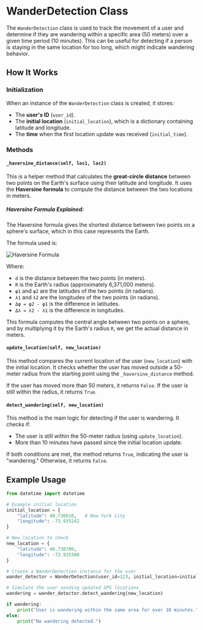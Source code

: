 # WanderDetection Class

The `WanderDetection` class is used to track the movement of a user and determine if they are wandering within a specific area (50 meters) over a given time period (10 minutes). This can be useful for detecting if a person is staying in the same location for too long, which might indicate wandering behavior.

## How It Works

### Initialization
When an instance of the `WanderDetection` class is created, it stores:
- The **user's ID** (`user_id`).
- The **initial location** (`initial_location`), which is a dictionary containing latitude and longitude.
- The **time** when the first location update was received (`initial_time`).

### Methods

#### `_haversine_distance(self, loc1, loc2)`
This is a helper method that calculates the **great-circle distance** between two points on the Earth's surface using their latitude and longitude. It uses the **Haversine formula** to compute the distance between the two locations in meters.

##### Haversine Formula Explained:
The Haversine formula gives the shortest distance between two points on a sphere's surface, which in this case represents the Earth.

The formula used is:

![Haversine Formula](https://latex.codecogs.com/svg.latex?\d=2R\arcsin\left(\sqrt{\sin^2\left(\frac{\Delta\varphi}{2}\right)+\cos(\varphi_1)\cos(\varphi_2)\sin^2\left(\frac{\Delta\lambda}{2}\right)}\right))


Where:
- `d` is the distance between the two points (in meters).
- `R` is the Earth's radius (approximately 6,371,000 meters).
- `φ1` and `φ2` are the latitudes of the two points (in radians).
- `λ1` and `λ2` are the longitudes of the two points (in radians).
- `Δφ = φ2 - φ1` is the difference in latitudes.
- `Δλ = λ2 - λ1` is the difference in longitudes.

This formula computes the central angle between two points on a sphere, and by multiplying it by the Earth's radius `R`, we get the actual distance in meters.

#### `update_location(self, new_location)`
This method compares the current location of the user (`new_location`) with the initial location. It checks whether the user has moved outside a 50-meter radius from the starting point using the `_haversine_distance` method.

If the user has moved more than 50 meters, it returns `False`. If the user is still within the radius, it returns `True`.

#### `detect_wandering(self, new_location)`
This method is the main logic for detecting if the user is wandering. It checks if:
- The user is still within the 50-meter radius (using `update_location`).
- More than 10 minutes have passed since the initial location update.

If both conditions are met, the method returns `True`, indicating the user is "wandering." Otherwise, it returns `False`.

## Example Usage

```python
from datetime import datetime

# Example initial location
initial_location = {
    "latitude": 40.730610,   # New York City
    "longitude": -73.935242
}

# New location to check
new_location = {
    "latitude": 40.730700,
    "longitude": -73.935300
}

# Create a WanderDetection instance for the user
wander_detector = WanderDetection(user_id=123, initial_location=initial_location)

# Simulate the user sending updated GPS locations
wandering = wander_detector.detect_wandering(new_location)

if wandering:
    print("User is wandering within the same area for over 10 minutes.")
else:
    print("No wandering detected.")
